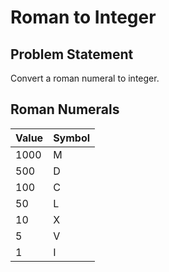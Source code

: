# Roman to Integer

## Problem Statement

Convert a roman numeral to integer.

## Roman Numerals

Value | Symbol
--- | ---
1000 | M
500 | D
100 | C
50 | L
10 | X
5 | V
1 | I
